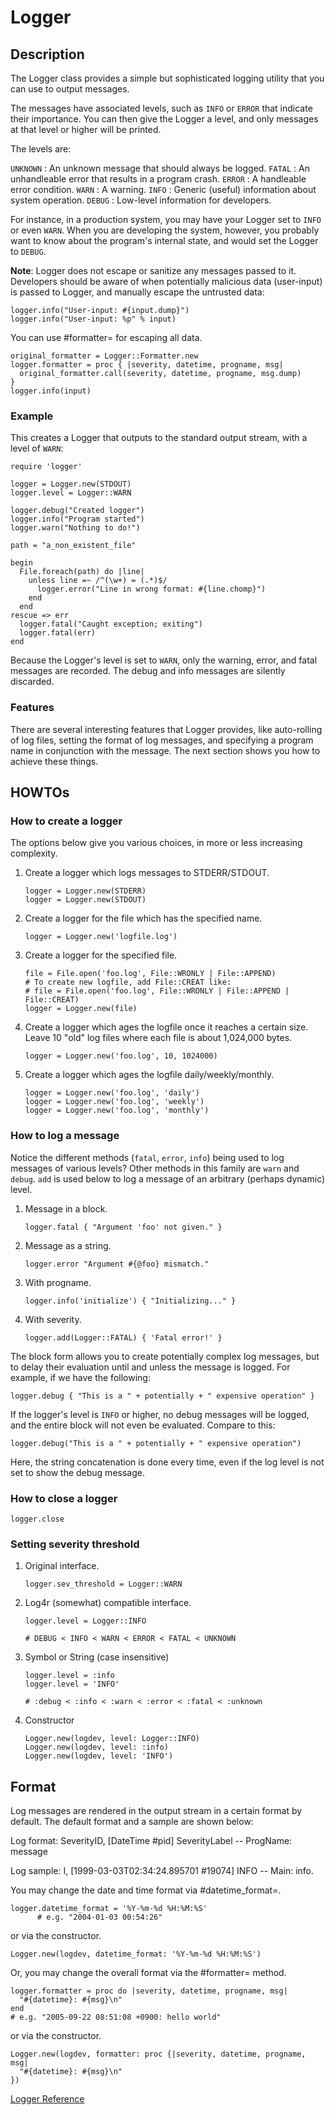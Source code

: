# Logger

## Description

The Logger class provides a simple but sophisticated logging utility that you
can use to output messages.

The messages have associated levels, such as `INFO` or `ERROR` that indicate
their importance.  You can then give the Logger a level, and only messages at
that level or higher will be printed.

The levels are:

`UNKNOWN`
:   An unknown message that should always be logged.
`FATAL`
:   An unhandleable error that results in a program crash.
`ERROR`
:   A handleable error condition.
`WARN`
:   A warning.
`INFO`
:   Generic (useful) information about system operation.
`DEBUG`
:   Low-level information for developers.


For instance, in a production system, you may have your Logger set to `INFO`
or even `WARN`. When you are developing the system, however, you probably want
to know about the program's internal state, and would set the Logger to
`DEBUG`.

**Note**: Logger does not escape or sanitize any messages passed to it.
Developers should be aware of when potentially malicious data (user-input) is
passed to Logger, and manually escape the untrusted data:

    logger.info("User-input: #{input.dump}")
    logger.info("User-input: %p" % input)

You can use #formatter= for escaping all data.

    original_formatter = Logger::Formatter.new
    logger.formatter = proc { |severity, datetime, progname, msg|
      original_formatter.call(severity, datetime, progname, msg.dump)
    }
    logger.info(input)

### Example

This creates a Logger that outputs to the standard output stream, with a level
of `WARN`:

    require 'logger'

    logger = Logger.new(STDOUT)
    logger.level = Logger::WARN

    logger.debug("Created logger")
    logger.info("Program started")
    logger.warn("Nothing to do!")

    path = "a_non_existent_file"

    begin
      File.foreach(path) do |line|
        unless line =~ /^(\w+) = (.*)$/
          logger.error("Line in wrong format: #{line.chomp}")
        end
      end
    rescue => err
      logger.fatal("Caught exception; exiting")
      logger.fatal(err)
    end

Because the Logger's level is set to `WARN`, only the warning, error, and
fatal messages are recorded.  The debug and info messages are silently
discarded.

### Features

There are several interesting features that Logger provides, like auto-rolling
of log files, setting the format of log messages, and specifying a program
name in conjunction with the message.  The next section shows you how to
achieve these things.

## HOWTOs

### How to create a logger

The options below give you various choices, in more or less increasing
complexity.

1.  Create a logger which logs messages to STDERR/STDOUT.

        logger = Logger.new(STDERR)
        logger = Logger.new(STDOUT)

2.  Create a logger for the file which has the specified name.

        logger = Logger.new('logfile.log')

3.  Create a logger for the specified file.

        file = File.open('foo.log', File::WRONLY | File::APPEND)
        # To create new logfile, add File::CREAT like:
        # file = File.open('foo.log', File::WRONLY | File::APPEND | File::CREAT)
        logger = Logger.new(file)

4.  Create a logger which ages the logfile once it reaches a certain size.
    Leave 10 "old" log files where each file is about 1,024,000 bytes.

        logger = Logger.new('foo.log', 10, 1024000)

5.  Create a logger which ages the logfile daily/weekly/monthly.

        logger = Logger.new('foo.log', 'daily')
        logger = Logger.new('foo.log', 'weekly')
        logger = Logger.new('foo.log', 'monthly')


### How to log a message

Notice the different methods (`fatal`, `error`, `info`) being used to log
messages of various levels?  Other methods in this family are `warn` and
`debug`.  `add` is used below to log a message of an arbitrary (perhaps
dynamic) level.

1.  Message in a block.

        logger.fatal { "Argument 'foo' not given." }

2.  Message as a string.

        logger.error "Argument #{@foo} mismatch."

3.  With progname.

        logger.info('initialize') { "Initializing..." }

4.  With severity.

        logger.add(Logger::FATAL) { 'Fatal error!' }


The block form allows you to create potentially complex log messages, but to
delay their evaluation until and unless the message is logged.  For example,
if we have the following:

    logger.debug { "This is a " + potentially + " expensive operation" }

If the logger's level is `INFO` or higher, no debug messages will be logged,
and the entire block will not even be evaluated.  Compare to this:

    logger.debug("This is a " + potentially + " expensive operation")

Here, the string concatenation is done every time, even if the log level is
not set to show the debug message.

### How to close a logger

    logger.close

### Setting severity threshold

1.  Original interface.

        logger.sev_threshold = Logger::WARN

2.  Log4r (somewhat) compatible interface.

        logger.level = Logger::INFO

        # DEBUG < INFO < WARN < ERROR < FATAL < UNKNOWN

3.  Symbol or String (case insensitive)

        logger.level = :info
        logger.level = 'INFO'

        # :debug < :info < :warn < :error < :fatal < :unknown

4.  Constructor

        Logger.new(logdev, level: Logger::INFO)
        Logger.new(logdev, level: :info)
        Logger.new(logdev, level: 'INFO')


## Format

Log messages are rendered in the output stream in a certain format by default.
 The default format and a sample are shown below:

Log format:
    SeverityID, [DateTime #pid] SeverityLabel -- ProgName: message

Log sample:
    I, [1999-03-03T02:34:24.895701 #19074]  INFO -- Main: info.

You may change the date and time format via #datetime_format=.

    logger.datetime_format = '%Y-%m-%d %H:%M:%S'
          # e.g. "2004-01-03 00:54:26"

or via the constructor.

    Logger.new(logdev, datetime_format: '%Y-%m-%d %H:%M:%S')

Or, you may change the overall format via the #formatter= method.

    logger.formatter = proc do |severity, datetime, progname, msg|
      "#{datetime}: #{msg}\n"
    end
    # e.g. "2005-09-22 08:51:08 +0900: hello world"

or via the constructor.

    Logger.new(logdev, formatter: proc {|severity, datetime, progname, msg|
      "#{datetime}: #{msg}\n"
    })

[Logger Reference](https://ruby-doc.org/stdlib-2.6/libdoc/logger/rdoc/Logger.html)
